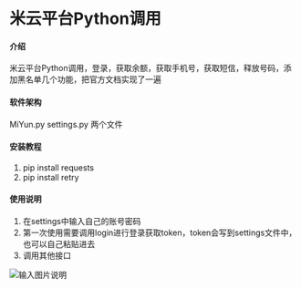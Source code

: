 # 米云平台Python调用

#### 介绍
米云平台Python调用，登录，获取余额，获取手机号，获取短信，释放号码，添加黑名单几个功能，把官方文档实现了一遍

#### 软件架构
MiYun.py
settings.py
两个文件


#### 安装教程

1.  pip install requests
2.  pip install retry

#### 使用说明

1.  在settings中输入自己的账号密码
2.  第一次使用需要调用login进行登录获取token，token会写到settings文件中，也可以自己粘贴进去
3.  调用其他接口

![输入图片说明](https://images.gitee.com/uploads/images/2022/0401/163017_35f648b5_5552214.png "屏幕截图.png")